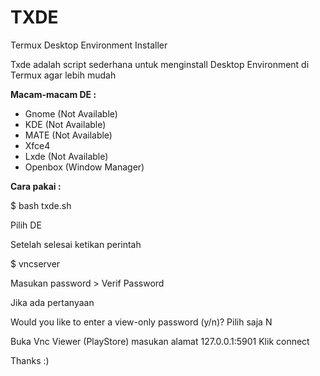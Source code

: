 # TXDE
Termux Desktop Environment Installer

Txde adalah script sederhana untuk menginstall
Desktop Environment di Termux agar lebih mudah

**Macam-macam DE :**

* Gnome (Not Available)
* KDE (Not Available)
* MATE (Not Available)
* Xfce4
* Lxde (Not Available)
* Openbox (Window Manager)

**Cara pakai :**

$ bash txde.sh

Pilih DE

Setelah selesai ketikan perintah 

$ vncserver

Masukan password > Verif Password

Jika ada pertanyaan 

Would you like to enter a view-only password (y/n)?
Pilih saja N

Buka Vnc Viewer (PlayStore) masukan alamat 127.0.0.1:5901
Klik connect

Thanks :)
